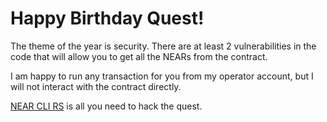 # Happy Birthday Quest!

The theme of the year is security.
There are at least 2 vulnerabilities in the code that will allow you to get all the NEARs from the contract.

I am happy to run any transaction for you from my operator account, but I will not interact with the contract directly.

[NEAR CLI RS](https://near.cli.rs) is all you need to hack the quest.
